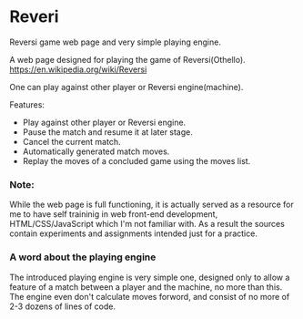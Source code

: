 # Reveri
Reversi game web page and very simple playing engine.

A web page designed for playing the game of Reversi(Othello).
https://en.wikipedia.org/wiki/Reversi

One can play against other player or Reversi engine(machine).

Features:
  - Play against other player or Reversi engine.
  - Pause the match and resume it at later stage.
  - Cancel the current match.
  - Automatically generated match moves.
  - Replay the moves of a concluded game using the moves list.
  
### Note:  
While the web page is full functioning, it is actually served as a resource for me
to have self traininig in web front-end development, HTML/CSS/JavaScript which I'm not familiar with.
As a result the sources contain experiments and assignments intended just for a practice.

### A word about the playing engine
The introduced playing engine is very simple one, designed only to allow a feature
of a match between a player and the machine, no more than this.
The engine even don't calculate moves forword, and consist of no more of 2-3 dozens
of lines of code.
